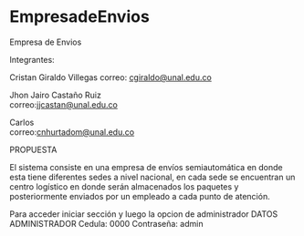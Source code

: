 # EmpresadeEnvios
Empresa de Envios

Integrantes:

Cristan Giraldo Villegas
correo: cgiraldo@unal.edu.co       

Jhon Jairo Castaño Ruiz       
correo:jjcastan@unal.edu.co

Carlos       
correo:cnhurtadom@unal.edu.co

PROPUESTA

El sistema consiste en una empresa de envíos semiautomática en donde esta tiene diferentes sedes a nivel nacional, en cada sede se encuentran un centro logístico en donde serán almacenados los paquetes y posteriormente enviados por un empleado a cada punto de atención.

Para acceder iniciar sección y luego la opcion de administrador
DATOS ADMINISTRADOR
Cedula: 0000
Contraseña: admin 


